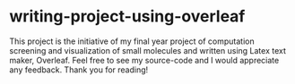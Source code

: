 # writing-project-using-overleaf
This project is the initiative of my final year project of computation screening and visualization of small molecules and written using Latex text maker, Overleaf. Feel free to see my source-code and I would appreciate any feedback. Thank you for reading!
